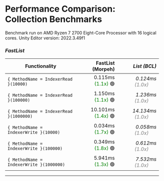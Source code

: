 # Performance Comparison: Collection Benchmarks

Benchmark run on AMD Ryzen 7 2700 Eight-Core Processor  with 16 logical cores.
Unity Editor version: 2022.3.49f1

### *FastList*

| Functionality | FastList<int> (Morpeh) | *List<int> (BCL)* |
|---|--:|--:|
| `{ MethodName = IndexerRead }(10000)` | 0.115ms <span style="color:green">(1.1x)</span>&nbsp;🟢 | *0.124ms <span style="color:grey">(1.0x)</span>*&nbsp;&nbsp;&nbsp;&nbsp;&nbsp;&nbsp; |
| `{ MethodName = IndexerRead }(100000)` | 1.150ms <span style="color:green">(1.1x)</span>&nbsp;🟢 | *1.236ms <span style="color:grey">(1.0x)</span>*&nbsp;&nbsp;&nbsp;&nbsp;&nbsp;&nbsp; |
| `{ MethodName = IndexerRead }(1000000)` | 10.101ms <span style="color:green">(1.4x)</span>&nbsp;🟢 | *14.134ms <span style="color:grey">(1.0x)</span>*&nbsp;&nbsp;&nbsp;&nbsp;&nbsp;&nbsp; |
| `{ MethodName = IndexerWrite }(10000)` | 0.034ms <span style="color:green">(1.7x)</span>&nbsp;🟢 | *0.058ms <span style="color:grey">(1.0x)</span>*&nbsp;&nbsp;&nbsp;&nbsp;&nbsp;&nbsp; |
| `{ MethodName = IndexerWrite }(100000)` | 0.349ms <span style="color:green">(1.8x)</span>&nbsp;🟢 | *0.612ms <span style="color:grey">(1.0x)</span>*&nbsp;&nbsp;&nbsp;&nbsp;&nbsp;&nbsp; |
| `{ MethodName = IndexerWrite }(1000000)` | 5.941ms <span style="color:green">(1.3x)</span>&nbsp;🟢 | *7.532ms <span style="color:grey">(1.0x)</span>*&nbsp;&nbsp;&nbsp;&nbsp;&nbsp;&nbsp; |

---
